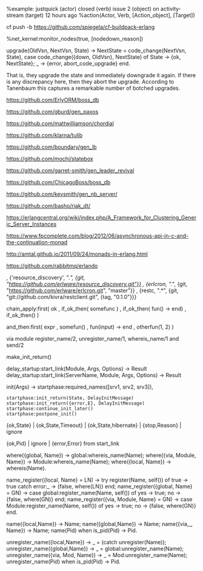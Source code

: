 


%example: justquick (actor) closed (verb) issue 2 (object) on activity-stream (target) 12 hours ago
%action(Actor, Verb, [Action_object], [Target])


cf push -b https://github.com/spiegela/cf-buildpack-erlang




                              
%net_kernel:monitor_nodes(true, [nodedown_reason])



upgrade(OldVsn, NextVsn, State) ->
    NextState = code_change(NextVsn, State),
    case code_change({down, OldVsn}, NextState) of
        State -> {ok, NextState};
        _ -> {error, abort_code_upgrade}
    end.
    
That is, they upgrade the state and immediately downgrade it again. If
there is any discrepancy here, then they abort the upgrade. According to
Tanenbaum this captures a remarkable number of botched upgrades.    


https://github.com/ErlyORM/boss_db


https://github.com/gburd/gen_paxos

https://github.com/mattwilliamson/chordial

https://github.com/klarna/tulib

https://github.com/boundary/gen_lb

https://github.com/mochi/statebox

https://github.com/garret-smith/gen_leader_revival

https://github.com/ChicagoBoss/boss_db

https://github.com/kevsmith/gen_nb_server/

https://github.com/basho/riak_dt/

https://erlangcentral.org/wiki/index.php/A_Framework_for_Clustering_Generic_Server_Instances

https://www.fpcomplete.com/blog/2012/06/asynchronous-api-in-c-and-the-continuation-monad

http://amtal.github.io/2011/09/24/monads-in-erlang.html

https://github.com/rabbitmq/erlando





, {'resource_discovery', ".*", {git, "https://github.com/erlware/resource_discovery.git"}}
, {erlcron,              ".*", {git, "https://github.com/erlware/erlcron.git", "master"}}
, {restc, ".*", {git, "git://github.com/kivra/restclient.git", {tag, "0.1.0"}}}



chain_apply:first( ok
                 , if_ok_then( somefunc )
                 , if_ok_then(
                        fun() ->
                        end)
                 , if_ok_then() )
                 
and_then:first( expr
              , somefun()
              , fun(input) ->
                end
              , otherfun(1, 2) )

              
              
via module
    register_name/2, unregister_name/1, whereis_name/1 and send/2

make_init_return()    


delay_startup:start_link(Module, Args, Options) -> Result
delay_startup:start_link(ServerName, Module, Args, Options) -> Result


init(Args) ->
    startphase:required_names([srv1, srv2, srv3]),
    
    startphase:init_return(State, DelayInitMessage)
    startphase:init_return({error,E}, DelayInitMessage)
    startphase:continue_init_later()
    startphase:postpone_init()
    

    
    
{ok,State} | {ok,State,Timeout} | {ok,State,hibernate}
 | {stop,Reason} | ignore    
             
{ok,Pid} | ignore | {error,Error}   from start_link             
              
              
              
where({global, Name}) -> global:whereis_name(Name);
where({via, Module, Name}) -> Module:whereis_name(Name);
where({local, Name})  -> whereis(Name).

name_register({local, Name} = LN) ->
    try register(Name, self()) of
        true -> true
    catch
        error:_ ->
            {false, where(LN)}
    end;
name_register({global, Name} = GN) ->
    case global:register_name(Name, self()) of
        yes -> true;
        no -> {false, where(GN)}
    end;
name_register({via, Module, Name} = GN) ->
    case Module:register_name(Name, self()) of
        yes ->
            true;
        no ->
            {false, where(GN)}
    end.
    

name({local,Name}) -> Name;
name({global,Name}) -> Name;
name({via,_, Name}) -> Name;
name(Pid) when is_pid(Pid) -> Pid.

unregister_name({local,Name}) ->
    _ = (catch unregister(Name));
unregister_name({global,Name}) ->
    _ = global:unregister_name(Name);
unregister_name({via, Mod, Name}) ->
    _ = Mod:unregister_name(Name);
unregister_name(Pid) when is_pid(Pid) ->
    Pid.
    